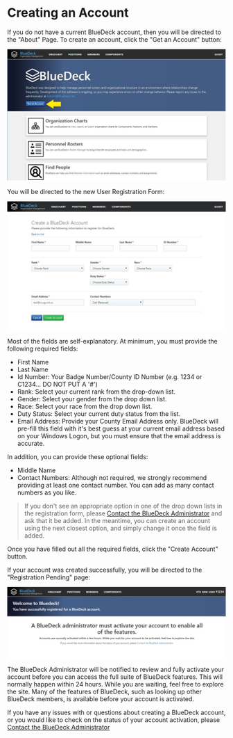 # Creating an Account

If you do not have a current BlueDeck account, then you will be directed to the "About" Page. To create an account, click the "Get an Account" button:

![picture alt](../images/GetAnAccountButton.JPG "Get an account button")

You will be directed to the new User Registration Form:

![picture alt](../images/RegistrationForm.JPG "Get an account button")

Most of the fields are self-explanatory. At minimum, you must provide the following required fields:

* First Name
* Last Name
* Id Number: Your Badge Number/County ID Number (e.g. 1234 or C1234... DO NOT PUT A '#')
* Rank: Select your current rank from the drop-down list. 
* Gender: Select your gender from the drop down list.
* Race: Select your race from the drop down list.
* Duty Status: Select your current duty status from the list.
* Email Address: Provide your County Email Address only. BlueDeck will pre-fill this field with it's best guess at your current email address based on your Windows Logon, but you must ensure that the email address is accurate.

In addition, you can provide these optional fields:

* Middle Name
* Contact Numbers: Although not required, we strongly recommend providing at least one contact number. You can add as many contact numbers as you like.

> If you don't see an appropriate option in one of the drop down lists in the registration form, please [Contact the BlueDeck Administrator](mailto:admin@BlueDeck.net) and ask that it be added. In the meantime, you can create an account using the next closest option, and simply change it once the field is added. 

Once you have filled out all the required fields, click the "Create Account" button. 

If your account was created successfully, you will be directed to the "Registration Pending" page:

![picture alt](../images/pending.JPG "Registration Pending Page")

The BlueDeck Administrator will be notified to review and fully activate your account before you can access the full suite of BlueDeck features. This will normally happen within 24 hours. While you are waiting, feel free to explore the site. Many of the features of BlueDeck, such as looking up other BlueDeck members, is available before your account is activated.

If you have any issues with or questions about creating a BlueDeck account, or you would like to check on the status of your account activation, please [Contact the BlueDeck Administrator](mailto:admin@BlueDeck.net)

